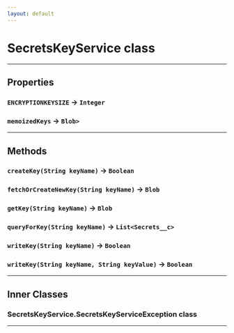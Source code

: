 ```yaml
---
layout: default
---
```

# SecretsKeyService class
---
## Properties

### `ENCRYPTIONKEYSIZE` → `Integer`

### `memoizedKeys` → `Blob>`

---
## Methods
### `createKey(String keyName)` → `Boolean`
### `fetchOrCreateNewKey(String keyName)` → `Blob`
### `getKey(String keyName)` → `Blob`
### `queryForKey(String keyName)` → `List<Secrets__c>`
### `writeKey(String keyName)` → `Boolean`
### `writeKey(String keyName, String keyValue)` → `Boolean`
---
## Inner Classes

### SecretsKeyService.SecretsKeyServiceException class
---
